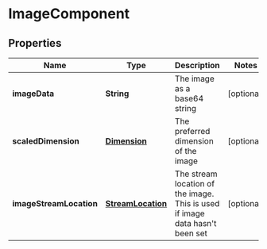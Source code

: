 
# ImageComponent

## Properties
Name | Type | Description | Notes
------------ | ------------- | ------------- | -------------
**imageData** | **String** | The image as a base64 string |  [optional]
**scaledDimension** | [**Dimension**](Dimension.md) | The preferred dimension of the image |  [optional]
**imageStreamLocation** | [**StreamLocation**](StreamLocation.md) | The stream location of the image. This is used if image data hasn&#39;t been set |  [optional]




